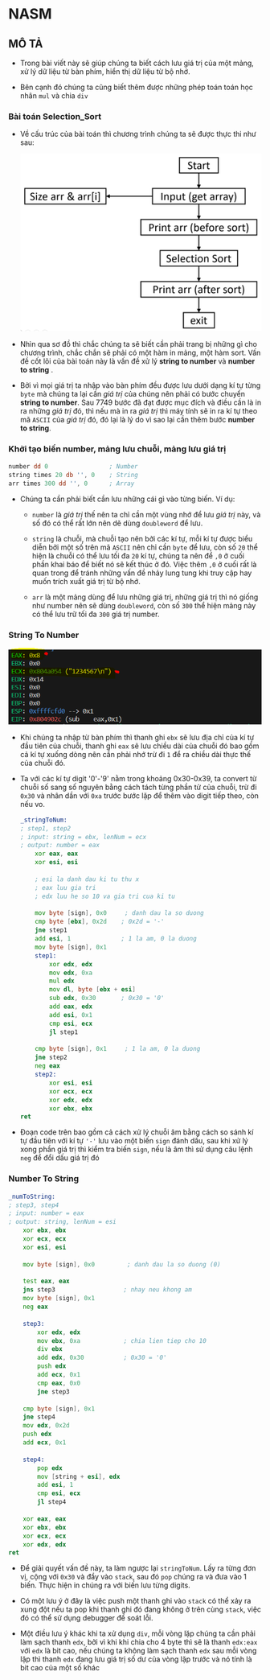 # NASM

## MÔ TẢ

- Trong bài viết này sẽ giúp chúng ta biết cách lưu giá trị của một mảng, xử lý dữ liệu từ bàn phím, hiển thị dữ liệu từ bộ nhớ.

- Bên cạnh đó chúng ta cũng biết thêm được những phép toán toán học nhân `mul` và chia `div`

### Bài toán Selection_Sort

- Về cấu trúc của bài toán thì chương trình chúng ta sẽ được thực thi như sau:

    ![alt text](IMG/selection_sort.png)

- Nhìn qua sơ đồ thì chắc chúng ta sẽ biết cần phải trang bị những gì cho chương trình, chắc chắn sẽ phải có một hàm in mảng, một hàm sort. Vấn đề cốt lõi của bài toán này là vấn đề xử lý **string to number** và **number to string** .

- Bởi vì mọi giá trị ta nhập vào bàn phím đều được lưu dưới dạng kí tự từng `byte` mà chúng ta lại cần *giá trị* của chúng nên phải có bước chuyển **string to number**. Sau 7749 bước đã đạt được mục đích và điều cần là in ra những *giá trị* đó, thì nếu mà in ra *giá trị* thì máy tính sẽ in ra kí tự theo mã `ASCII` của *giá trị* đó, đó lại là lý do vì sao lại cần thêm bước **number to string**.

### Khởi tạo biến number, mảng lưu chuỗi, mảng lưu giá trị

```asm
number dd 0                 ; Number
string times 20 db '', 0    ; String
arr times 300 dd '', 0      ; Array
```

- Chúng ta cần phải biết cần lưu những cái gì vào từng biến. Ví dụ: 

    - `number` là *giá trị* thế nên ta chỉ cần một vùng nhớ để lưu *giá trị* này, và số đó có thể rất lớn nên dẽ dùng `doubleword` để lưu.
    
    - `string` là chuỗi, mà chuỗi tạo nên bởi các kí tự, mỗi kí tự được biểu diễn bởi một số trên mã `ASCII` nên chỉ cần `byte` để lưu, còn số `20` thể hiện là chuỗi có thể lưu tối đa `20` kí tự, chúng ta nên để `,0` ở cuối phần khai báo để biết nó sẽ kết thúc ở đó. Việc thêm `,0` ở cuối rất là quan trong để tránh những vấn đề nhảy lung tung khi truy cập hay muốn trích xuất giá trị từ bộ nhớ.

    - `arr` là một mảng dùng để lưu những giá trị, những giá trị thì nó giống như number nên sẽ dùng `doubleword`, còn số `300` thể hiện mảng này có thể lưu trữ tối đa `300` giá trị number.

### String To Number

![alt text](IMG/image.PNG)

- Khi chúng ta nhập từ bàn phím thì thanh ghi `ebx` sẽ lưu địa chỉ của kí tự đầu tiên của chuỗi, thanh ghi `eax` sẽ lưu chiều dài của chuỗi đó bao gồm cả kí tự xuống dòng nên cần phải nhớ trừ đi `1` để ra chiều dài thực thế của chuỗi đó.

- Ta với các kí tự digit '0'-'9' nằm trong khoảng 0x30-0x39, ta convert từ chuỗi số sang số nguyên bằng cách tách từng phần tử của chuỗi, trừ đi `0x30` và nhân dần với `0xa` trước bước lặp để thêm vào digit tiếp theo, còn nếu vo.

    ```asm
    _stringToNum:           
    ; step1, step2
    ; input: string = ebx, lenNum = ecx
    ; output: number = eax
        xor eax, eax
        xor esi, esi

        ; esi la danh dau ki tu thu x
        ; eax luu gia tri
        ; edx luu he so 10 va gia tri cua ki tu

        mov byte [sign], 0x0     ; danh dau la so duong
        cmp byte [ebx], 0x2d    ; 0x2d = '-'
        jne step1
        add esi, 1              ; 1 la am, 0 la duong
        mov byte [sign], 0x1
        step1:
            xor edx, edx
            mov edx, 0xa
            mul edx
            mov dl, byte [ebx + esi]
            sub edx, 0x30       ; 0x30 = '0'
            add eax, edx
            add esi, 0x1
            cmp esi, ecx
            jl step1

        cmp byte [sign], 0x1     ; 1 la am, 0 la duong
        jne step2
        neg eax
        step2:
            xor esi, esi
            xor ecx, ecx
            xor edx, edx
            xor ebx, ebx
    ret
    ```

- Đoạn code trên bao gồm cả cách xử lý chuỗi âm bằng cách so sánh kí tự đầu tiên với kí tự `'-'` lưu vào một biến `sign` đánh dấu, sau khi xử lý xong phần giá trị thì kiểm tra biến `sign`, nếu là âm thì sử dụng câu lệnh `neg` để đổi dấu giá trị đó

### Number To String

```asm
_numToString:               
; step3, step4
; input: number = eax
; output: string, lenNum = esi
    xor ebx, ebx
    xor ecx, ecx
    xor esi, esi
    
    mov byte [sign], 0x0         ; danh dau la so duong (0)

    test eax, eax
    jns step3                   ; nhay neu khong am
    mov byte [sign], 0x1
    neg eax

    step3:
        xor edx, edx
        mov ebx, 0xa            ; chia lien tiep cho 10
        div ebx
        add edx, 0x30           ; 0x30 = '0'
        push edx
        add ecx, 0x1
        cmp eax, 0x0
        jne step3

    cmp byte [sign], 0x1
    jne step4
    mov edx, 0x2d
    push edx
    add ecx, 0x1

    step4:
        pop edx
        mov [string + esi], edx
        add esi, 1
        cmp esi, ecx
        jl step4

    xor eax, eax
    xor ebx, ebx
    xor ecx, ecx
    xor edx, edx
ret
```


- Để giải quyết vấn đề này, ta làm ngược lại `stringToNum`. Lấy ra từng đơn vị, cộng với `0x30` và đẩy vào `stack`, sau đó `pop` chúng ra và đưa vào 1 biến. Thực hiện in chúng ra với biến lưu từng digits.

- Có một lưu ý ở đây là việc push một thanh ghi vào `stack` có thể xảy ra xung đột nếu ta pop khi thanh ghi đó đang không ở trên cùng `stack`, việc đó có thể sử dụng debugger để soát lỗi.

- Một điều lưu ý khác khi ta xử dụng `div`, mỗi vòng lặp chúng ta cần phải làm sạch thanh `edx`, bởi vì khi khi chia cho 4 byte thì sẽ là thanh `edx:eax` với `edx` là bit cao, nếu chúng ta không làm sạch thanh `edx` sau mỗi vòng lặp thì thanh `edx` đang lưu giá trị số dư của vòng lặp trước và nó tính là bit cao của một số khác


